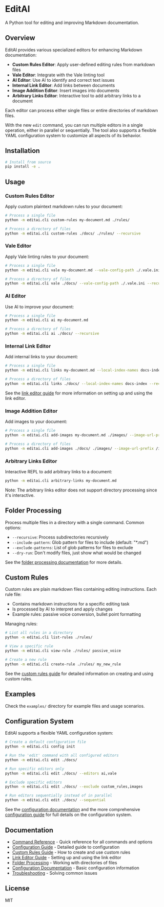 # EditAI

A Python tool for editing and improving Markdown documentation.

## Overview

EditAI provides various specialized editors for enhancing Markdown documentation:

- **Custom Rules Editor**: Apply user-defined editing rules from markdown files
- **Vale Editor**: Integrate with the Vale linting tool
- **AI Editor**: Use AI to identify and correct text issues
- **Internal Link Editor**: Add links between documents
- **Image Addition Editor**: Insert images into documents
- **Arbitrary Links Editor**: Interactive tool to add arbitrary links to a document

Each editor can process either single files or entire directories of markdown files.

With the new `edit` command, you can run multiple editors in a single operation, either in parallel or sequentially. The tool also supports a flexible YAML configuration system to customize all aspects of its behavior.

## Installation

```bash
# Install from source
pip install -e .
```

## Usage

### Custom Rules Editor

Apply custom plaintext markdown rules to your document:

```bash
# Process a single file
python -m editai.cli custom-rules my-document.md ./rules/

# Process a directory of files
python -m editai.cli custom-rules ./docs/ ./rules/ --recursive
```

### Vale Editor

Apply Vale linting rules to your document:

```bash
# Process a single file
python -m editai.cli vale my-document.md --vale-config-path ./.vale.ini

# Process a directory of files
python -m editai.cli vale ./docs/ --vale-config-path ./.vale.ini --recursive
```

### AI Editor

Use AI to improve your document:

```bash
# Process a single file
python -m editai.cli ai my-document.md

# Process a directory of files
python -m editai.cli ai ./docs/ --recursive
```

### Internal Link Editor

Add internal links to your document:

```bash
# Process a single file
python -m editai.cli links my-document.md --local-index-names docs-index

# Process a directory of files
python -m editai.cli links ./docs/ --local-index-names docs-index --recursive
```

See the [link editor guide](docs/link_editor_guide.md) for more information on setting up and using the link editor.

### Image Addition Editor

Add images to your document:

```bash
# Process a single file
python -m editai.cli add-images my-document.md ./images/ --image-url-prefix /images

# Process a directory of files
python -m editai.cli add-images ./docs/ ./images/ --image-url-prefix /images --recursive
```

### Arbitrary Links Editor

Interactive REPL to add arbitrary links to a document:

```bash
python -m editai.cli arbitrary-links my-document.md
```

Note: The arbitrary links editor does not support directory processing since it's interactive.

## Folder Processing

Process multiple files in a directory with a single command. Common options:

- `--recursive`: Process subdirectories recursively
- `--include-pattern`: Glob pattern for files to include (default: "*.md")
- `--exclude-patterns`: List of glob patterns for files to exclude
- `--dry-run`: Don't modify files, just show what would be changed

See the [folder processing documentation](docs/folder_processing.md) for more details.

## Custom Rules

Custom rules are plain markdown files containing editing instructions. Each rule file:

- Contains markdown instructions for a specific editing task
- Is processed by AI to interpret and apply changes
- Example rules: passive voice conversion, bullet point formatting

Managing rules:

```bash
# List all rules in a directory
python -m editai.cli list-rules ./rules/

# View a specific rule
python -m editai.cli view-rule ./rules/ passive_voice

# Create a new rule
python -m editai.cli create-rule ./rules/ my_new_rule
```

See the [custom rules guide](docs/custom_rules_guide.md) for detailed information on creating and using custom rules.

## Examples

Check the `examples/` directory for example files and usage scenarios.

## Configuration System

EditAI supports a flexible YAML configuration system:

```bash
# Create a default configuration file
python -m editai.cli config init

# Run the 'edit' command with all configured editors
python -m editai.cli edit ./docs/

# Run specific editors only
python -m editai.cli edit ./docs/ --editors ai,vale

# Exclude specific editors
python -m editai.cli edit ./docs/ --exclude custom_rules,images

# Run editors sequentially instead of in parallel
python -m editai.cli edit ./docs/ --sequential
```

See the [configuration documentation](docs/configuration.md) and the more comprehensive [configuration guide](docs/configuration_guide.md) for full details on the configuration system.

## Documentation

- [Command Reference](docs/command_reference.md) - Quick reference for all commands and options
- [Configuration Guide](docs/configuration_guide.md) - Detailed guide to configuration
- [Custom Rules Guide](docs/custom_rules_guide.md) - How to create and use custom rules
- [Link Editor Guide](docs/link_editor_guide.md) - Setting up and using the link editor
- [Folder Processing](docs/folder_processing.md) - Working with directories of files
- [Configuration Documentation](docs/configuration.md) - Basic configuration information
- [Troubleshooting](docs/troubleshooting.md) - Solving common issues

## License

MIT